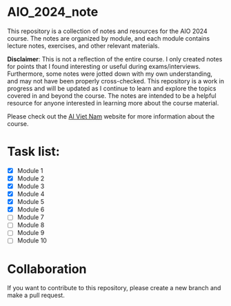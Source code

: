 # AIO_2024_note
This repository is a collection of notes and resources for the AIO 2024 course. The notes are organized by module, and each module contains lecture notes, exercises, and other relevant materials. 

**Disclaimer**: This is not a reflection of the entire course. I only created notes for points that I found interesting or useful during exams/interviews. Furthermore, some notes were jotted down with my own understanding, and may not have been properly cross-checked. This repository is a work in progress and will be updated as I continue to learn and explore the topics covered in and beyond the course. The notes are intended to be a helpful resource for anyone interested in learning more about the course material.

Please check out the [AI Viet Nam](https://www.facebook.com/aivietnam.edu.vn) website for more information about the course.

# Task list:
- [x] Module 1
- [x] Module 2
- [x] Module 3
- [x] Module 4
- [x] Module 5
- [x] Module 6
- [ ] Module 7
- [ ] Module 8
- [ ] Module 9
- [ ] Module 10

# Collaboration
If you want to contribute to this repository, please create a new branch and make a pull request.